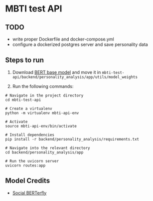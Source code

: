 # MBTI test API

## TODO
- write proper Dockerfile and docker-compose.yml
- configure a dockerized postgres server and save personality data

## Steps to run

1. Download [BERT base model](https://drive.google.com/file/d/1RZfRdgFt2llPRWqXHwNiYej8BgZJHInf/view?usp=sharing) and move it in `mbti-test-api/backend/personality_analysis/app/utils/model_weights`

2. Run the following commands:
```
# Navigate in the project directory
cd mbti-test-api

# Create a virtualenv
python -m virtualenv mbti-api-env

# Activate
source mbti-api-env/bin/activate

# Install dependencies
pip install -r backend/personality_analysis/requirements.txt

# Navigate into the relevant directory
cd backend/personality_analysis/app

# Run the uvicorn server
uvicorn routes:app

```
## Model Credits
- [Social BERTerfly](https://github.com/MLH-Fellowship/Social-BERTerfly)
